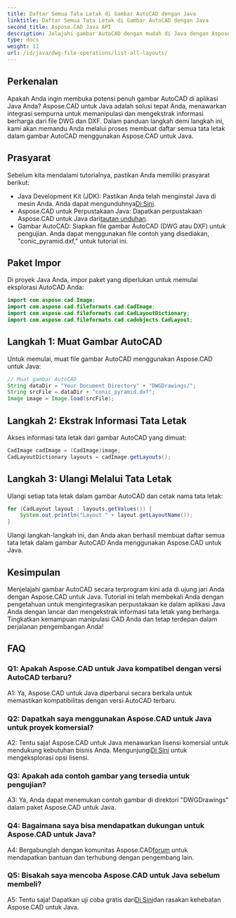 ```yaml
---
title: Daftar Semua Tata Letak di Gambar AutoCAD dengan Java
linktitle: Daftar Semua Tata Letak di Gambar AutoCAD dengan Java
second_title: Aspose.CAD Java API
description: Jelajahi gambar AutoCAD dengan mudah di Java dengan Aspose.CAD. Buat daftar semua tata letak, ekstrak informasi berharga. Unduh sekarang untuk integrasi yang lancar!
type: docs
weight: 11
url: /id/java/dwg-file-operations/list-all-layouts/
---
```

## Perkenalan

Apakah Anda ingin membuka potensi penuh gambar AutoCAD di aplikasi Java Anda? Aspose.CAD untuk Java adalah solusi tepat Anda, menawarkan integrasi sempurna untuk memanipulasi dan mengekstrak informasi berharga dari file DWG dan DXF. Dalam panduan langkah demi langkah ini, kami akan memandu Anda melalui proses membuat daftar semua tata letak dalam gambar AutoCAD menggunakan Aspose.CAD untuk Java.

## Prasyarat

Sebelum kita mendalami tutorialnya, pastikan Anda memiliki prasyarat berikut:
- Java Development Kit (JDK): Pastikan Anda telah menginstal Java di mesin Anda. Anda dapat mengunduhnya[Di Sini](https://www.oracle.com/java/technologies/javase-downloads.html).
-  Aspose.CAD untuk Perpustakaan Java: Dapatkan perpustakaan Aspose.CAD untuk Java dari[tautan unduhan](https://releases.aspose.com/cad/java/).
- Gambar AutoCAD: Siapkan file gambar AutoCAD (DWG atau DXF) untuk pengujian. Anda dapat menggunakan file contoh yang disediakan, "conic_pyramid.dxf," untuk tutorial ini.

## Paket Impor

Di proyek Java Anda, impor paket yang diperlukan untuk memulai eksplorasi AutoCAD Anda:

```java
import com.aspose.cad.Image;
import com.aspose.cad.fileformats.cad.CadImage;
import com.aspose.cad.fileformats.cad.CadLayoutDictionary;
import com.aspose.cad.fileformats.cad.cadobjects.CadLayout;
```

## Langkah 1: Muat Gambar AutoCAD

Untuk memulai, muat file gambar AutoCAD menggunakan Aspose.CAD untuk Java:

```java
// Muat gambar AutoCAD
String dataDir = "Your Document Directory" + "DWGDrawings/";
String srcFile = dataDir + "conic_pyramid.dxf";
Image image = Image.load(srcFile);
```

## Langkah 2: Ekstrak Informasi Tata Letak

Akses informasi tata letak dari gambar AutoCAD yang dimuat:

```java
CadImage cadImage = (CadImage)image;
CadLayoutDictionary layouts = cadImage.getLayouts();
```

## Langkah 3: Ulangi Melalui Tata Letak

Ulangi setiap tata letak dalam gambar AutoCAD dan cetak nama tata letak:

```java
for (CadLayout layout : layouts.getValues()) {
    System.out.println("Layout " + layout.getLayoutName());
}
```

Ulangi langkah-langkah ini, dan Anda akan berhasil membuat daftar semua tata letak dalam gambar AutoCAD Anda menggunakan Aspose.CAD untuk Java.

## Kesimpulan

Menjelajahi gambar AutoCAD secara terprogram kini ada di ujung jari Anda dengan Aspose.CAD untuk Java. Tutorial ini telah membekali Anda dengan pengetahuan untuk mengintegrasikan perpustakaan ke dalam aplikasi Java Anda dengan lancar dan mengekstrak informasi tata letak yang berharga. Tingkatkan kemampuan manipulasi CAD Anda dan tetap terdepan dalam perjalanan pengembangan Anda!

## FAQ

### Q1: Apakah Aspose.CAD untuk Java kompatibel dengan versi AutoCAD terbaru?

A1: Ya, Aspose.CAD untuk Java diperbarui secara berkala untuk memastikan kompatibilitas dengan versi AutoCAD terbaru.

### Q2: Dapatkah saya menggunakan Aspose.CAD untuk Java untuk proyek komersial?

 A2: Tentu saja! Aspose.CAD untuk Java menawarkan lisensi komersial untuk mendukung kebutuhan bisnis Anda. Mengunjungi[Di Sini](https://purchase.aspose.com/buy) untuk mengeksplorasi opsi lisensi.

### Q3: Apakah ada contoh gambar yang tersedia untuk pengujian?

A3: Ya, Anda dapat menemukan contoh gambar di direktori "DWGDrawings" dalam paket Aspose.CAD untuk Java.

### Q4: Bagaimana saya bisa mendapatkan dukungan untuk Aspose.CAD untuk Java?

 A4: Bergabunglah dengan komunitas Aspose.CAD[forum](https://forum.aspose.com/c/cad/19) untuk mendapatkan bantuan dan terhubung dengan pengembang lain.

### Q5: Bisakah saya mencoba Aspose.CAD untuk Java sebelum membeli?

 A5: Tentu saja! Dapatkan uji coba gratis dari[Di Sini](https://releases.aspose.com/)dan rasakan kehebatan Aspose.CAD untuk Java.